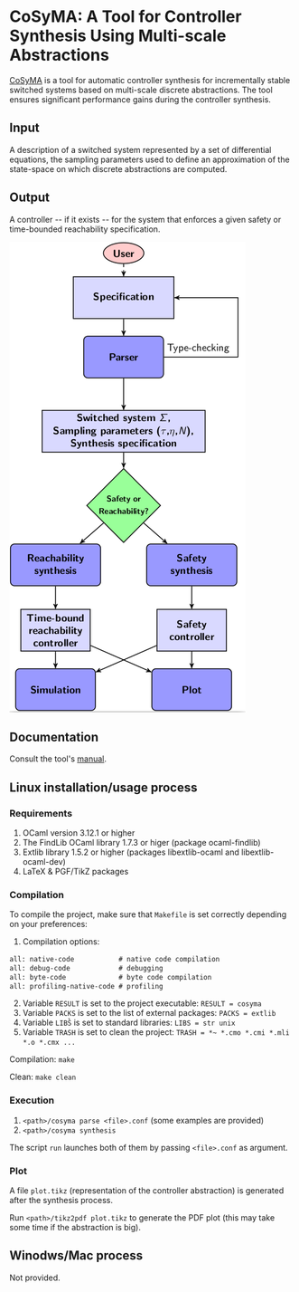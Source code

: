 # CoSyMA: A Tool for Controller Synthesis Using Multi-scale Abstractions

[CoSyMA](http://multiscale-dcs.gforge.inria.fr/) is a tool for automatic controller synthesis for incrementally stable switched systems based on multi-scale discrete abstractions. The tool ensures significant performance gains during the controller synthesis.

## Input

A description of a switched system represented by a set of differential equations, the sampling parameters used to define an approximation of the state-space on which discrete abstractions are computed.

## Output

A controller -- if it exists -- for the system that enforces a given safety or time-bounded reachability specification.

![Local Image](./cosyma.png)

## Documentation

Consult the tool's [manual](https://hal.archives-ouvertes.fr/hal-00743982).

## Linux installation/usage process

### Requirements

1. OCaml version 3.12.1 or higher
2. The FindLib OCaml library 1.7.3 or higer (package ocaml-findlib)
3. Extlib library 1.5.2 or higher (packages libextlib-ocaml and libextlib-ocaml-dev)
4. LaTeX & PGF/TikZ packages
 
### Compilation 

To compile the project, make sure that `Makefile` is set correctly depending on your preferences:

1. Compilation options:
```
all: native-code           # native code compilation
all: debug-code            # debugging
all: byte-code             # byte code compilation
all: profiling-native-code # profiling
```
2. Variable `RESULT` is set to the project executable: `RESULT = cosyma`
3. Variable `PACKS` is set to the list of external packages: `PACKS = extlib`
4. Variable `LIBS̀̀` is set to standard libraries: `LIBS = str unix`
5. Variable `TRASH` is set to clean the project: `TRASH = *~ *.cmo *.cmi *.mli *.o *.cmx ...` 
 
Compilation: `make` 
 
Clean: `make clean`
 
### Execution

1. `<path>/cosyma parse <file>.conf` (some examples are provided)
2. `<path>/cosyma synthesis` 
  
The script `run` launches both of them by passing `<file>.conf` as argument.
 
### Plot  

A file `plot.tikz` (representation of the controller abstraction) is generated after the synthesis process. 

Run `<path>/tikz2pdf plot.tikz` to generate the PDF plot (this may take some time if the abstraction is big).

## Winodws/Mac process 

Not provided.
